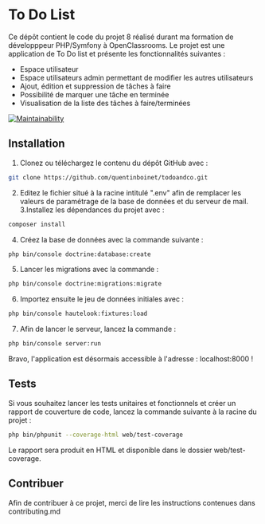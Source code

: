 To Do List
========

Ce dépôt contient le code du projet 8 réalisé durant ma formation de développpeur PHP/Symfony à OpenClassrooms.
Le projet est une application de To Do list et présente les fonctionnalités suivantes :
* Espace utilisateur
* Espace utilisateurs admin permettant de modifier les autres utilisateurs
* Ajout, édition et suppression de tâches à faire
* Possibilité de marquer une tâche en terminée
* Visualisation de la liste des tâches à faire/terminées

[![Maintainability](https://api.codeclimate.com/v1/badges/ee6923ebf98a9189f078/maintainability)](https://codeclimate.com/github/quentinboinet/todoandco/maintainability)

## Installation

1. Clonez ou téléchargez le contenu du dépôt GitHub avec :
```bash
git clone https://github.com/quentinboinet/todoandco.git 
```
2. Editez le fichier situé à la racine intitulé ".env" afin de remplacer les valeurs de paramétrage de la base de données et du serveur de mail.
3.Installez les dépendances du projet avec :
```bash
composer install
```
4. Créez la base de données avec la commande suivante :
```bash
php bin/console doctrine:database:create
```
5. Lancer les migrations avec la commande : 
```bash
php bin/console doctrine:migrations:migrate
```
6. Importez ensuite le jeu de données initiales avec : 
```bash
php bin/console hautelook:fixtures:load
```
7. Afin de lancer le serveur, lancez la commande :
```bash
php bin/console server:run
```

Bravo, l'application est désormais accessible à l'adresse : localhost:8000 !

## Tests

Si vous souhaitez lancer les tests unitaires et fonctionnels et créer un rapport de couverture de code, lancez la commande suivante à la racine du projet : 
```bash
php bin/phpunit --coverage-html web/test-coverage
```
Le rapport sera produit en HTML et disponible dans le dossier web/test-coverage.

## Contribuer

Afin de contribuer à ce projet, merci de lire les instructions contenues dans contributing.md

